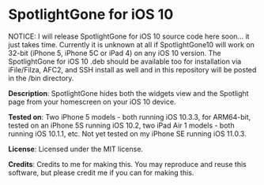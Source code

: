 # SpotlightGone for iOS 10

NOTICE: I will release SpotlightGone for iOS 10 source code here soon... it just takes time. Currently it is unknown at all if SpotlightGone10 will work on 32-bit (iPhone 5, iPhone 5C or iPad 4) on any iOS 10 version. The SpotlightGone for iOS 10 .deb should be available too for installation via iFile/Filza, AFC2, and SSH install as well and in this repository will be posted in the /bin directory.

**Description**: SpotlightGone hides both the widgets view and the Spotlight page from your homescreen on your iOS 10 device.

**Tested on**: Two iPhone 5 models - both running iOS 10.3.3, for ARM64-bit, tested on an iPhone 5S running iOS 10.2, two iPad Air 1 models - both running iOS 10.1.1, etc. Not yet tested on my iPhone SE running iOS 11.0.3.

**License**: Licensed under the MIT license.

**Credits**: Credits to me for making this. You may reproduce and reuse this software, but please credit me if you can for making this.
